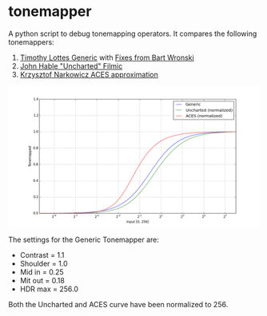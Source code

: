 # tonemapper

A python script to debug tonemapping operators.
It compares the following tonemappers:

1. [Timothy Lottes Generic](http://32ipi028l5q82yhj72224m8j.wpengine.netdna-cdn.com/wp-content/uploads/2016/03/GdcVdrLottes.pdf) with [Fixes from Bart Wronski](https://bartwronski.com/2016/09/01/dynamic-range-and-evs/comment-page-1/)
2. [John Hable "Uncharted" Filmic](http://filmicgames.com/archives/75)
3. [Krzysztof Narkowicz ACES approximation](https://knarkowicz.wordpress.com/2016/01/06/aces-filmic-tone-mapping-curve/)

![Tonemapper comparison](https://github.com/Opioid/tonemapper/blob/master/tonemapper.png "Tonemapper comparison")

The settings for the Generic Tonemapper are:

- Contrast = 1.1
- Shoulder = 1.0
- Mid in   = 0.25
- Mit out  = 0.18
- HDR max  = 256.0

Both the Uncharted and ACES curve have been normalized to 256.